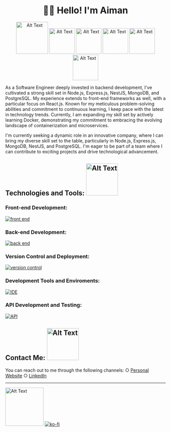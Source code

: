 <div align="center">
  
# 👋🏻 Hello! I'm Aiman

<img src="https://media.giphy.com/media/eFnV5IkOJiNIx2WurB/giphy.gif" alt="Alt Text" width="100px"> <img src="https://media.giphy.com/media/TcxiIErr76SpKUjbFj/giphy.gif" alt="Alt Text" width="80px"> <img src="https://media.giphy.com/media/354N8aaIjcy22JPc9A/giphy.gif" alt="Alt Text" width="80px"> <img src="https://media.giphy.com/media/e2Mc0tmpstRXxk3AQ2/giphy.gif" alt="Alt Text" width="80px"> <img src="https://media.giphy.com/media/3uFEFUtsT7MSQYmvoN/giphy.gif" alt="Alt Text" width="80px"> <img src="https://media.giphy.com/media/DQifnEUGni3Wh71oFK/giphy.gif" alt="Alt Text" width="80px">
</div>

As a Software Engineer deeply invested in backend development, I've cultivated a strong skill set in Node.js, Express.js, NestJS, MongoDB, and PostgreSQL. My experience extends to front-end frameworks as well, with a particular focus on React.js. Known for my meticulous problem-solving abilities and commitment to continuous learning, I keep pace with the latest in technology trends. Currently, I am expanding my skill set by actively learning Docker, demonstrating my commitment to embracing the evolving landscape of containerization and microservices.

I'm currently seeking a dynamic role in an innovative company, where I can bring my diverse skill set to the table, particularly in Node.js, Express.js, MongoDB, NestJS, and PostgreSQL. I'm eager to be part of a team where I can contribute to exciting projects and drive technological advancement.

<!--
 <a href='https://ko-fi.com/aimanrazali11' target='_blank'><img height='36' style='border:0px;height:36px;' src='https://cdn.ko-fi.com/cdn/kofi1.png?v=3' border='0' alt='Buy Me a Coffee at ko-fi.com' /></a>
 <img src="https://media.giphy.com/media/rRcw8SlSMshVE5Ce3p/giphy.gif" alt="Alt Text" width="100px">
 <img height="40" src="https://raw.githubusercontent.com/innng/innng/master/assets/kyubey.gif"/>
- 🔭 I’m currently working on ...
- 🌱 I’m currently learning React 
- 📫 How to reach me: ...
-->
<!--
**aimanrazali/aimanrazali** is a ✨ _special_ ✨ repository because its `README.md` (this file) appears on your GitHub profile.

Here are some ideas to get you started:

- 🔭 I’m currently working on ...
- 🌱 I’m currently learning ...
- 👯 I’m looking to collaborate on ...
- 🤔 I’m looking for help with ...
- 💬 Ask me about ...
- 📫 How to reach me: ...
- 😄 Pronouns: ...
- ⚡ Fun fact: ...
-->

## Technologies and Tools: <img src="https://media.giphy.com/media/8IJsvXiqJFZrrPcutM/giphy.gif" alt="Alt Text" width="100px"> 
### Front-end Development:

[![front end](https://skillicons.dev/icons?i=html,css,js,jquery,ts,nextjs,react,redux,vite,bootstrap,materialui,tailwind)](https://skillicons.dev)

### Back-end Development:

[![back end](https://skillicons.dev/icons?i=mongodb,express,nodejs,java,mysql,php,nestjs,postgres)](https://skillicons.dev)

### Version Control and Deployment:

[![version control](https://skillicons.dev/icons?i=git,heroku,netlify,vercel)](https://skillicons.dev)

### Development Tools and Enviroments:

[![IDE](https://skillicons.dev/icons?i=vscode,atom,eclipse,docker)](https://skillicons.dev)

### API Development and Testing:

[![API](https://skillicons.dev/icons?i=postman)](https://skillicons.dev)

## Contact Me: <img src="https://media.giphy.com/media/Qu10P5ALv8TBj9oQud/giphy.gif" alt="Alt Text" width="100px">

You can reach out to me through the following channels:
○ [Personal Website](https://aimanrazali-v2-portfolio.netlify.app/)
○ [LinkedIn](https://www.linkedin.com/in/muhammad-aiman-55a070190/)

<hr>

<img src="https://media.giphy.com/media/muNxHDS2UsoVfqIMPZ/giphy.gif" alt="Alt Text" width="120px"> [![ko-fi](https://ko-fi.com/img/githubbutton_sm.svg)](https://ko-fi.com/U6U4MX0CS)




